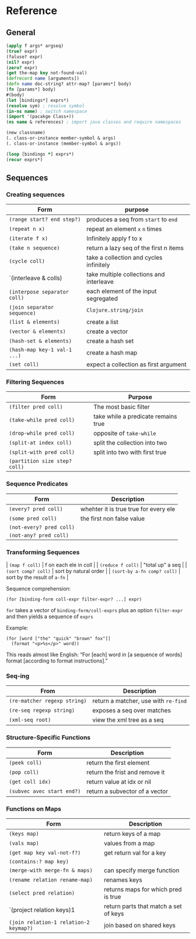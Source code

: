 # Reference 
## General

```clojure
(apply f args* argseq)
(true? expr)
(faluse? expr)
(nil? expr)
(zero? expr)
(get the-map key not-found-val)
(defrecord name [arguments])
(defn name doc-string? attr-map? [params*] body)
(fn [params*] body)
#(body)
(let [bindings*] exprs*)
(resolve sym) ; resolve symbol
(in-ns name) ; switch namespace
(import '(pacakge Class+))
(ns name & references) ; import java classes and require namespaces

(new classname)
(. class-or-instance member-symbol & args)
(. class-or-instance (member-symbol & args))

(loop [bindings *] exprs*)
(recur exprs*)
```

## Sequences
### Creating sequences

| Form                         | purpose                                  |
| ---                          | ---                                      |
| `(range start? end step?)`   | produces a seq from `start` to `end`     |
| `(repeat n x)`               | repeat an element `x` `n` times          |
| `(iterate f x)`              | Infinitely apply f to x                  |
| `(take n sequence)`          | return a lazy seq of the first n items   |
| `(cycle coll)`               | take a collection and cycles infinitely  |
| `(interleave & colls)        | take multiple collections and interleave |
| `(interpose separator coll)` | each element of the input segregated     |
| `(join separator sequence)`  | `Clojure.string/join`                    |
| `(list & elements)`          | create a list                            |
| `(vector & elements)`        | create a vector                          |
| `(hash-set & elements)`      | create a hash set                        |
| `(hash-map key-1 val-1 ...)` | create a hash map                        |
| `(set coll)`                 | expect a collection as first argument    |

### Filtering Sequences 

| Form                          | Purpose                             |
| -----                         | -----                               |
| `(filter pred coll)`          | The most basic filter               |
| `(take-while pred coll)`      | take while a predicate remains true |
| `(drop-while pred coll)`      | opposite of `take-while`            |
| `(split-at index coll)`       | split the collection into two       |
| `(split-with pred coll)`      | split into two with first true      |
| `(partition size step? coll)` |                                     |

### Sequence Predicates

| Form                     | Description                           |
| --                       | --                                    |
| `(every? pred coll)`     | whehter it is true true for every ele |
| `(some pred coll)`       | the first non false value             |
| `(not-every? pred coll)` |                                       |
| `(not-any? pred coll)`   |                                       |

### Transforming Sequences

| `(map f coll)`              | f on each ele in coll        |
| `(reduce f coll)`           | "total up" a seq             |
| `(sort comp? coll)`         | sort by natural order        |
| `(sort-by a-fn comp? coll)` | sort by the result of `a-fn` |


Sequence comprehension:

    (for [binding-form coll-expr filter-expr? ...] expr)

`for` takes a vector of `binding-form/coll-exprs` plus an option
`filter-expr` and then yields a sequence of `exprs`

Example:

    (for [word ["the" "quick" "brown" fox"]]
      (format "<p>%s</p>" word))

This reads almost like English: “For [each] word in [a sequence of words]
format [according to format instructions].”


### Seq-ing

| From                         | Description                          |
| ----                         | ----                                 |
| `(re-matcher regexp string)` | return a matcher, use with `re-find` |
| `(re-seq regexp string)`     | exposes a seq over matches           |
| `(xml-seq root)`             | view the xml tree as a seq           |


### Structure-Specific Functions

| Form                       | Description                    |
| --                         | --                             |
| `(peek coll)`              | return the first element       |
| `(pop coll)`               | return the frist and remove it |
| `(get coll idx)`           | return value at idx or nil     |
| `(subvec avec start end?)` | return a subvector of a vector |


### Functions on Maps

| Form                                   | Description                           |
| ---                                    | ---                                   |
| `(keys map)`                           | return keys of a map                  |
| `(vals map)`                           | values from a map                     |
| `(get map key val-not-f?)`             | get return val for a key              |
| `(contains:? map key)`                 |                                       |
| `(merge-with merge-fn & maps)`         | can specify merge function            |
| `(rename relation rename-map)`         | renames keys                          |
| `(select pred relation)`               | returns maps for which pred is true   |
| `(project relation keys)1              | return parts that match a set of keys |
| `(join relation-1 relation-2 keymap?)` | join based on shared keys             |





